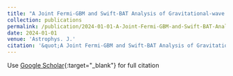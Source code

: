 ```yaml
---
title: "A Joint Fermi-GBM and Swift-BAT Analysis of Gravitational-wave Candidates from the Third Gravitational-wave Observing Run"
collection: publications
permalink: /publication/2024-01-01-A-Joint-Fermi-GBM-and-Swift-BAT-Analysis-of-Gravitational-wave-Candidates-from-the-Third-Gravitational-wave-Observing-Run
date: 2024-01-01
venue: 'Astrophys. J.'
citation: '&quot;A Joint Fermi-GBM and Swift-BAT Analysis of Gravitational-wave Candidates from the Third Gravitational-wave Observing Run.&quot; Astrophys. J., 2024.'
---
```

Use [Google Scholar](https://scholar.google.com/scholar?q=A+Joint+Fermi+GBM+and+Swift+BAT+Analysis+of+Gravitational+wave+Candidates+from+the+Third+Gravitational+wave+Observing+Run){:target="_blank"} for full citation